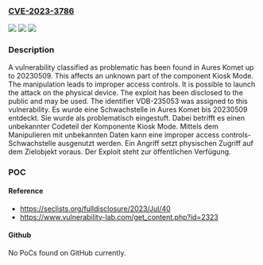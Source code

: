 ### [CVE-2023-3786](https://cve.mitre.org/cgi-bin/cvename.cgi?name=CVE-2023-3786)
![](https://img.shields.io/static/v1?label=Product&message=Komet&color=blue)
![](https://img.shields.io/static/v1?label=Version&message=20230509%20&color=brightgreen)
![](https://img.shields.io/static/v1?label=Vulnerability&message=CWE-284%20Improper%20Access%20Controls&color=brightgreen)

### Description

A vulnerability classified as problematic has been found in Aures Komet up to 20230509. This affects an unknown part of the component Kiosk Mode. The manipulation leads to improper access controls. It is possible to launch the attack on the physical device. The exploit has been disclosed to the public and may be used. The identifier VDB-235053 was assigned to this vulnerability.
Es wurde eine Schwachstelle in Aures Komet bis 20230509 entdeckt. Sie wurde als problematisch eingestuft. Dabei betrifft es einen unbekannter Codeteil der Komponente Kiosk Mode. Mittels dem Manipulieren mit unbekannten Daten kann eine improper access controls-Schwachstelle ausgenutzt werden. Ein Angriff setzt physischen Zugriff auf dem Zielobjekt voraus. Der Exploit steht zur öffentlichen Verfügung.

### POC

#### Reference
- https://seclists.org/fulldisclosure/2023/Jul/40
- https://www.vulnerability-lab.com/get_content.php?id=2323

#### Github
No PoCs found on GitHub currently.

